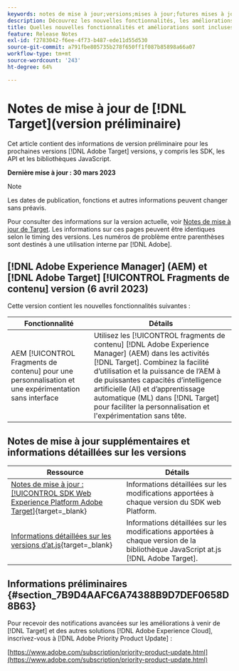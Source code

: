 ```yaml
---
keywords: notes de mise à jour;versions;mises à jour;futures mises à jour;améliorations;nouvelles fonctionnalités;correctifs;préliminaire
description: Découvrez les nouvelles fonctionnalités, les améliorations et les correctifs inclus dans la prochaine version de [!DNL Adobe Target], y compris les SDK, les API et les bibliothèques JavaScript.
title: Quelles nouvelles fonctionnalités et améliorations sont incluses dans la prochaine version de  [!DNL Target]  ?
feature: Release Notes
exl-id: f2783042-f6ee-4f73-b487-ede11d55d530
source-git-commit: a791fbe805735b278f650ff1f087b85898a66a07
workflow-type: tm+mt
source-wordcount: '243'
ht-degree: 64%

---
```


#  Notes de mise à jour de [!DNL Target](version préliminaire)

Cet article contient des informations de version préliminaire pour les prochaines versions [!DNL Adobe Target] versions, y compris les SDK, les API et les bibliothèques JavaScript.

**Dernière mise à jour : 30 mars 2023**

>[!NOTE]
>
>Les dates de publication, fonctions et autres informations peuvent changer sans préavis.

Pour consulter des informations sur la version actuelle, voir [Notes de mise à jour de Target](release-notes.md). Les informations sur ces pages peuvent être identiques selon le timing des versions. Les numéros de problème entre parenthèses sont destinés à une utilisation interne par [!DNL Adobe].

## [!DNL Adobe Experience Manager] (AEM) et [!DNL Adobe Target] [!UICONTROL Fragments de contenu] version (6 avril 2023)

Cette version contient les nouvelles fonctionnalités suivantes :

| Fonctionnalité | Détails |
|--- |--- |
| AEM [!UICONTROL Fragments de contenu] pour une personnalisation et une expérimentation sans interface | Utilisez les [!UICONTROL fragments de contenu] [!DNL Adobe Experience Manager] (AEM) dans les activités [!DNL Target]. Combinez la facilité d’utilisation et la puissance de l’AEM à de puissantes capacités d’intelligence artificielle (AI) et d’apprentissage automatique (ML) dans [!DNL Target] pour faciliter la personnalisation et l&#39;expérimentation sans tête. |

## Notes de mise à jour supplémentaires et informations détaillées sur les versions

| Ressource | Détails |
|--- |--- |
| [Notes de mise à jour : [!UICONTROL SDK Web Experience Platform Adobe Target]](https://experienceleague.adobe.com/docs/experience-platform/edge/release-notes.html?lang=fr){target=_blank} | Informations détaillées sur les modifications apportées à chaque version du SDK web Platform. |
| [Informations détaillées sur les versions d’at.js](https://developer.adobe.com/target/implement/client-side/atjs/target-atjs-versions/){target=_blank} | Informations détaillées sur les modifications apportées à chaque version de la bibliothèque JavaScript at.js [!DNL Adobe Target]. |


## Informations préliminaires {#section_7B9D4AAFC6A74388B9D7DEF0658D8B63}

Pour recevoir des notifications avancées sur les améliorations à venir de [!DNL Target] et des autres solutions [!DNL Adobe Experience Cloud], inscrivez-vous à [!DNL Adobe Priority Product Update] :

[https://www.adobe.com/subscription/priority-product-update.html](https://www.adobe.com/subscription/priority-product-update.html)
